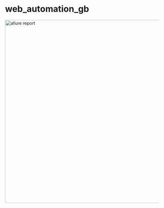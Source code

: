 # web_automation_gb

<img src="img/allure_report.png" height="600" width="1200" alt="allure report">
